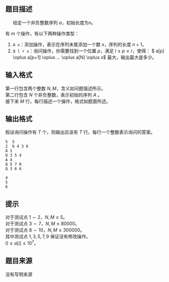 

## 题目描述
     
给定一个非负整数序列 $a$，初始长度为$n$。  

有 $m$ 个操作，有以下两种操作类型：  

1. `A x`：添加操作，表示在序列末尾添加一个数 $x$，序列的长度 $n+1$。  
2. `Q l r x`：询问操作，你需要找到一个位置 $p$，满足 $l \le p \le r$，使得： $ 
a[p] \oplus a[p+1] \oplus ... \oplus a[N] \oplus x$ 最大，输出最大是多少。 
## 输入格式
第一行包含两个整数 $N,M$，含义如问题描述所示。     
第二行包含 $N$ 个非负整数，表示初始的序列 $A$ 。   
接下来 $M$ 行，每行描述一个操作，格式如题面所述。         
## 输出格式
假设询问操作有 $T$ 个，则输出应该有 $T$ 行，每行一个整数表示询问的答案。

```input1
5  5
2  6 4 3 6
A 1 
Q 3 5 4 
A 4 
Q 5 7 0 
Q 3 6 6 
```

```output1
4 
5 
6 
```

## 提示
对于测试点 $1\sim 2$，$N,M \le 5$。  
对于测试点 $3\sim 7$，$N,M \le 80000$。  
对于测试点 $8\sim 10$，$N,M \le 300000$。  
其中测试点 $1,3,5,7,9$ 保证没有修改操作。  
$0 \le a[i] \le 10^7$。
## 题目来源
没有写明来源


